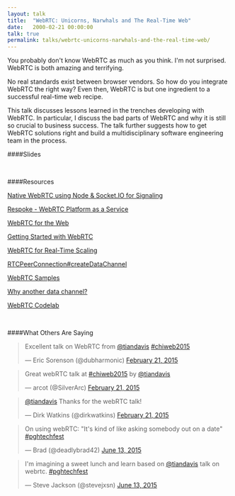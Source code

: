 ```yaml
---
layout: talk
title:  "WebRTC: Unicorns, Narwhals and The Real-Time Web"
date:   2000-02-21 00:00:00
talk: true
permalink: talks/webrtc-unicorns-narwhals-and-the-real-time-web/
---
```


You probably don't know WebRTC as much as you think. I'm not surprised. WebRTC is both amazing and terrifying. 

No real standards exist between browser vendors. So how do you integrate WebRTC the right way? Even then, WebRTC is but one ingredient to a successful real-time web recipe. 

This talk discusses lessons learned in the trenches developing with WebRTC. In particular, I discuss the bad parts of WebRTC and why it is still so crucial to business success. The talk further suggests how to get WebRTC solutions right and build a multidisciplinary software engineering team in the process.

####Slides
<p></p>
<script async class="speakerdeck-embed" data-id="b4a4e41f878b4955bb72c976329f1db7" data-ratio="1.77777777777778" src="//speakerdeck.com/assets/embed.js"></script>

<br>

####Resources

[Native WebRTC using Node & Socket.IO for Signaling][GitHub]

[Respoke - WebRTC Platform as a Service][Respoke]

[WebRTC for the Web][WebRTC for the Web]

[Getting Started with WebRTC][Getting Started with WebRTC]

[WebRTC for Real-Time Scaling][WebRTC for Real-Time Scaling]

[RTCPeerConnection#createDataChannel][RTCDataChannel]

[WebRTC Samples][WebRTC Samples]

[Why another data channel?][Why another data channel]

[WebRTC Codelab][codelab]

<br>

####What Others Are Saying
<p></p>
<blockquote class="twitter-tweet tw-align-center" lang="en"><p>Excellent talk on WebRTC from <a href="https://twitter.com/tiandavis">@tiandavis</a> <a href="https://twitter.com/hashtag/chiweb2015?src=hash">#chiweb2015</a></p>&mdash; Eric Sorenson (@dubharmonic) <a href="https://twitter.com/dubharmonic/status/569232562050043904">February 21, 2015</a></blockquote>

<p></p>
<blockquote class="twitter-tweet tw-align-center" lang="en"><p>Great webRTC talk at <a href="https://twitter.com/hashtag/chiweb2015?src=hash">#chiweb2015</a> by <a href="https://twitter.com/tiandavis">@tiandavis</a></p>&mdash; arcot (@SilverArc) <a href="https://twitter.com/SilverArc/status/569239447679561729">February 21, 2015</a></blockquote>

<p></p>
<blockquote class="twitter-tweet tw-align-center" lang="en"><p><a href="https://twitter.com/tiandavis">@tiandavis</a> Thanks for the webRTC talk!</p>&mdash; Dirk Watkins (@dirkwatkins) <a href="https://twitter.com/dirkwatkins/status/569225899247210496">February 21, 2015</a></blockquote>

<p></p>
<blockquote class="twitter-tweet tw-align-center" lang="en"><p lang="en" dir="ltr">On using webRTC: &quot;It&#39;s kind of like asking somebody out on a date&quot; <a href="https://twitter.com/hashtag/pghtechfest?src=hash">#pghtechfest</a></p>&mdash; Brad (@deadlybrad42) <a href="https://twitter.com/deadlybrad42/status/609722334396727296">June 13, 2015</a></blockquote>

<p></p>
<blockquote class="twitter-tweet tw-align-center" lang="en"><p lang="en" dir="ltr">I&#39;m imagining a sweet lunch and learn based on <a href="https://twitter.com/tiandavis">@tiandavis</a> talk on webrtc. <a href="https://twitter.com/hashtag/pghtechfest?src=hash">#pghtechfest</a></p>&mdash; Steve Jackson (@stevejxsn) <a href="https://twitter.com/stevejxsn/status/609726673479708672">June 13, 2015</a></blockquote>

<script async src="//platform.twitter.com/widgets.js" charset="utf-8"></script>


[GitHub]: https://github.com/tiandavis/native-webrtc-node-socket.io-signaling
[Getting Started with WebRTC]: http://www.html5rocks.com/en/tutorials/webrtc/basics/
[WebRTC for Real-Time Scaling]: http://stackoverflow.com/questions/18833920/webrtc-for-realtime-scaling/21103641#21103641
[Respoke]: https://www.respoke.io/
[RTCDataChannel]: https://developer.mozilla.org/en-US/docs/Web/API/RTCPeerConnection#createDataChannel
[WebRTC Samples]: https://github.com/webrtc/samples
[Why another data channel]: http://www.html5rocks.com/en/tutorials/webrtc/datachannels/#why-another-data-channel
[codelab]: https://bitbucket.org/webrtc/codelab
[WebRTC for the Web]: https://github.com/webrtcftw

